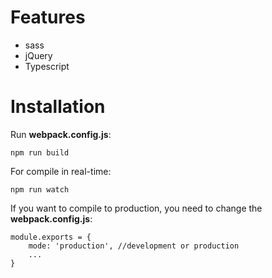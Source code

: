 
# Features

 - sass
 - jQuery
 - Typescript

# Installation

Run **webpack.config.js**:

    npm run build
    
For compile in real-time:

    npm run watch

If you want to compile to production, you need to change the **webpack.config.js**:

    module.exports = {
	    mode: 'production', //development or production
	    ...
    }



